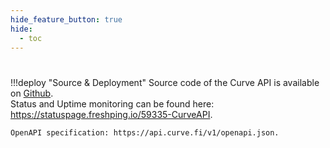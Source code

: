 ```yaml
---
hide_feature_button: true
hide:
  - toc
---
```


<h1></h1>

!!!deploy "Source & Deployment"
    Source code of the Curve API is available on [Github](https://github.com/curvefi/curve-api).  
    Status and Uptime monitoring can be found here: https://statuspage.freshping.io/59335-CurveAPI. 
    
    OpenAPI specification: https://api.curve.fi/v1/openapi.json.

<swagger-ui src="https://api.curve.fi/v1/openapi.json"></swagger-ui>